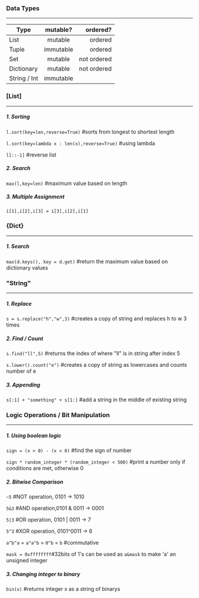### Data Types
---
| Type          | mutable?      | ordered?    |
| ------------- |:-------------:| ----------: |
| List          | mutable       | ordered     |
| Tuple         | immutable     | ordered     |
| Set           | mutable       | not ordered |
| Dictionary    | mutable       | not ordered |
| String / Int  | immutable     |             |



### [List] 
---
##### 1. Sorting
```l.sort(key=len,reverse=True)``` 
#sorts from longest to shortest length 

```l.sort(key=lambda x : len(x),reverse=True)``` 
#using lambda

```l[::-1]``` 
#reverse list

##### 2. Search
```max(l,key=len)``` 
#maximum value based on length

##### 3. Multiple Assignment
```i[1],i[2],i[3] = i[3],i[2],i[1]``` 



### {Dict} 
---
##### 1. Search
```max(d.keys(), key = d.get)```
#return the maximum value based on dictionary values



### "String" 
---
##### 1. Replace
```s = s.replace("h","w",3)``` 
#creates a copy of string and replaces h to w 3 times

##### 2. Find / Count
```s.find("ll",5)``` 
#returns the index of where "ll" is in string after index 5

```s.lower().count("e")``` 
#creates a copy of string as lowercases and counts number of e 

##### 3. Appending
```s[:1] + "something" + s[1:]``` 
#add a string in the middle of existing string




### Logic Operations / Bit Manipulation 
---
##### 1. Using boolean logic
```sign = (x > 0) - (x < 0)``` 
#find the sign of number

```sign * random_integer * (random_integer < 500)``` 
#print a number only if conditions are met, otherwise 0  

##### 2. Bitwise Comparison
```~5``` #NOT operation, 0101 -> 1010

```5&3``` #AND operation,0101 & 0011 -> 0001

```5|3``` #OR operation, 0101 | 0011 -> 7

```5^3``` #XOR operation, 0101^0011 -> 6

```a^b^a``` = ```a^a^b``` = ```0^b``` = ```b``` #commutative

```mask = 0xffffffff```#32bits of 1's can be used as ```a&mask``` to make 'a' an unsigned integer 

##### 3. Changing integer to binary
```bin(x)``` #returns integer x as a string of binarys
